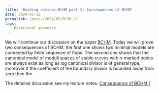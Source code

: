 ```yaml
---
title: 'Reading seminar-BCHM part 2: Consequences of BCHM'
date: 2024-05-15
permalink: /posts/2024/05/BCHM-2/
tags:
  - Birational geometry
---
```


We will continue our discussion on the paper [BCHM](https://www.ams.org/journals/jams/2010-23-02/S0894-0347-09-00649-3/S0894-0347-09-00649-3.pdf). Today we will prove two consequences of BCHM, the first one shows two minimal models are connected by finite sequence of flops. The second one shows that the canonical model of moduli spaces of stable curves with n-marked points are always exist as long as log canonical divisor is of general type, moreover if the coefficient of the boundary divisor is bounded away from zero then the .

The detailed discussion see my lecture notes: [Consequence of BCHM 1](https://yilimath.github.io/files/BCHM/Consequence-of-BCHM.pdf)

